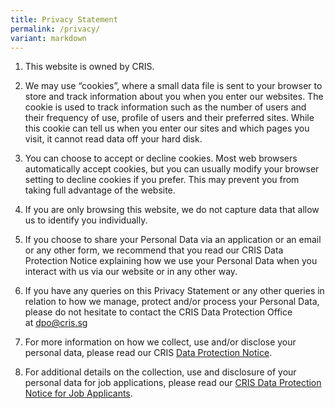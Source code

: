 ```yaml
---
title: Privacy Statement
permalink: /privacy/
variant: markdown
---
```

1.  This website is owned by CRIS. 
    
2.  We may use “cookies”, where a small data file is sent to your browser to store and track information about you when you enter our websites. The cookie is used to track information such as the number of users and their frequency of use, profile of users and their preferred sites. While this cookie can tell us when you enter our sites and which pages you visit, it cannot read data off your hard disk.
    
3.  You can choose to accept or decline cookies. Most web browsers automatically accept cookies, but you can usually modify your browser setting to decline cookies if you prefer. This may prevent you from taking full advantage of the website.
    
4.  If you are only browsing this website, we do not capture data that allow us to identify you individually. 
    
5.  If you choose to share your Personal Data via an application or an email or any other form, we recommend that you read our CRIS Data Protection Notice explaining how we use your Personal Data when you interact with us via our website or in any other way. 
    
6.  If you have any queries on this Privacy Statement or any other queries in relation to how we manage, protect and/or process your Personal Data, please do not hesitate to contact the CRIS Data Protection Office at [dpo@cris.sg](mailto:dpo@cris.sg)
    
7.  For more information on how we collect, use and/or disclose your personal data, please read our CRIS [Data Protection Notice](https://www.cris.sg/files/Critical%20Documents/Data-Protection-Notice.pdf).

8. For additional details on the collection, use and disclosure of your personal data for job applications, please read our [CRIS Data Protection Notice for Job Applicants](https://www.cris.sg/files/Critical%20Documents/dp%20notice%20for%20job%20applicants.pdf).